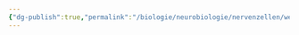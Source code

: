 ```yaml
---
{"dg-publish":true,"permalink":"/biologie/neurobiologie/nervenzellen/weiterleitung-des-aktionspotenzial/"}
---
```

